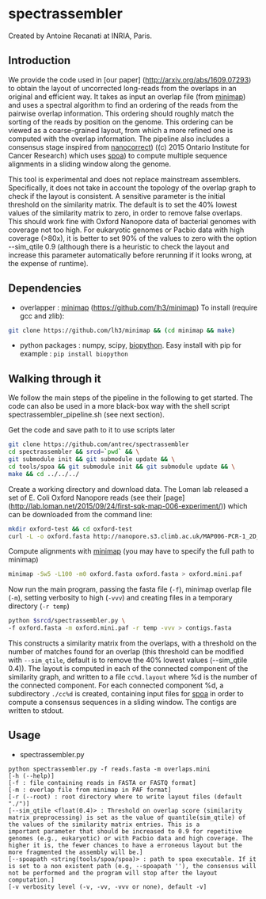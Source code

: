 # spectrassembler
Created by Antoine Recanati at INRIA, Paris.

## Introduction
We provide the code used in [our paper] (http://arxiv.org/abs/1609.07293) to obtain the layout of uncorrected long-reads from the overlaps in an original and efficient way. It takes as input an overlap file (from [minimap][minimap]) and uses a spectral algorithm to find an ordering of the reads from the pairwise overlap information. This ordering should roughly match the sorting of the reads by position on the genome. This ordering can be viewed as a coarse-grained layout, from which a more refined one is computed with the overlap information.
The pipeline also includes a consensus stage inspired from [nanocorrect][nanocorrect]) ((c) 2015 Ontario Institute for Cancer Research) which uses [spoa][spoa]) to compute multiple sequence alignments in a sliding window along the genome.

This tool is experimental and does not replace mainstream assemblers. Specifically, it does not take in account the topology of the overlap graph to check if the layout is consistent. A sensitive parameter is the initial threshold on the similarity matrix. The default is to set the 40% lowest values of the similarity matrix to zero, in order to remove false overlaps. This should work fine with Oxford Nanopore data of bacterial genomes with coverage not too high. For eukaryotic genomes or Pacbio data with high coverage (>80x), it is better to set 90% of the values to zero with the option --sim_qtile 0.9 (although there is a heuristic to check the layout and increase this parameter automatically before rerunning if it looks wrong, at the expense of runtime).

## Dependencies
* overlapper : [minimap] (https://github.com/lh3/minimap)
To install (require gcc and zlib):
```sh
git clone https://github.com/lh3/minimap && (cd minimap && make)
```

* python packages : numpy, scipy, [biopython][biopython]. Easy install with pip for example : ```pip install biopython```


## Walking through it
We follow the main steps of the pipeline in the following to get started. The code can also be used in a more black-box way with the shell script spectrassembler_pipeline.sh (see next section).

Get the code and save path to it to use scripts later
```sh
git clone https://github.com/antrec/spectrassembler
cd spectrassembler && srcd=`pwd` && \
git submodule init && git submodule update && \
cd tools/spoa && git submodule init && git submodule update && \
make && cd ../../../
```
Create a working directory and download data. The Loman lab released a set of E. Coli Oxford Nanopore reads (see their [page] (http://lab.loman.net/2015/09/24/first-sqk-map-006-experiment/)) which can be downloaded from the command line:
```sh
mkdir oxford-test && cd oxford-test
curl -L -o oxford.fasta http://nanopore.s3.climb.ac.uk/MAP006-PCR-1_2D_pass.fasta
```
Compute alignments with [minimap][minimap] (you may have to specify the full path to minimap)
```sh
minimap -Sw5 -L100 -m0 oxford.fasta oxford.fasta > oxford.mini.paf
```

Now run the main program, passing the fasta file (```-f```), minimap overlap file (```-m```), setting verbosity to high (```-vvv```) and creating files in a temporary directory (```-r temp```)
```sh
python $srcd/spectrassembler.py \
-f oxford.fasta -m oxford.mini.paf -r temp -vvv > contigs.fasta
```
This constructs a similarity matrix from the overlaps, with a threshold on the number of matches found for an overlap (this threshold can be modified with ```--sim_qtile```, default is to remove the 40% lowest values (--sim_qtile 0.4)). The layout is computed in each of the connected component of the similarity graph, and written to a file ```cc%d.layout``` where %d is the number of the connected component. For each connected component %d, a subdirectory ```./cc%d``` is created, containing input files for [spoa][spoa] in order to compute a consensus sequences in a sliding window. The contigs are written to stdout.


## Usage
* spectrassembler.py
```
python spectrassembler.py -f reads.fasta -m overlaps.mini
[-h (--help)]
[-f : file containing reads in FASTA or FASTQ format]
[-m : overlap file from minimap in PAF format]
[-r (--root) : root directory where to write layout files (default "./")]
[--sim_qtile <float(0.4)> : Threshold on overlap score (similarity matrix preprocessing) is set as the value of quantile(sim_qtile) of the values of the similarity matrix entries. This is a
important parameter that should be increased to 0.9 for repetitive genomes (e.g., eukaryotic) or with Pacbio data and high coverage. The higher it is, the fewer chances to have a erroneous layout but the more fragmented the assembly will be.]
[--spoapath <string(tools/spoa/spoa)> : path to spoa executable. If it is set to a non existent path (e.g, --spoapath ''), the consensus will not be performed and the program will stop after the layout computation.]
[-v verbosity level (-v, -vv, -vvv or none), default -v]
```

[minimap]: https://github.com/lh3/minimap
[nanocorrect]: https://github.com/jts/nanocorrect/
[spoa]: https://github.com/rvaser/spoa
[bwa]: http://bio-bwa.sourceforge.net/
[biopython]: http://biopython.org/wiki/Download#Easy_Install
